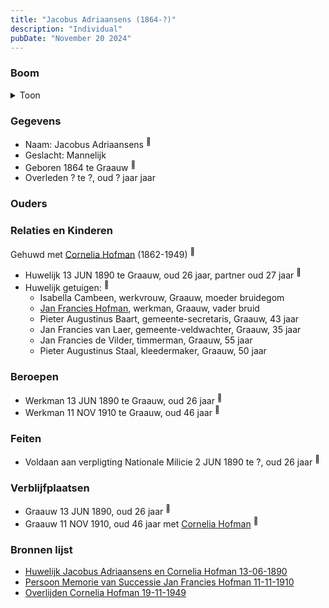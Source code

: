```yaml
---
title: "Jacobus Adriaansens (1864-?)"
description: "Individual"
pubDate: "November 20 2024"
---
```


### Boom
<details><summary>Toon</summary>

![test](https://www.plantuml.com/plantuml/svg/ZP91Qy8m5CVl-HIFUTX9gBOTAg9ErswJuNROTfNNvbb3qqII52dYTr_KuZoDdHBUU__yVWcPMOV6rPLajXHgXmOho30l2wDhnHTQQWFEeBA-HSgnhU04kJ2vfCkUgfrheA8g8sCl9Ul8a7RDZjZDgRb4Q-70062k3IVpkHLvgSZQyRX2eIOJ2DcHiNluEACiOvV8tH9pdTKM7haHw5L8sJj02wz1q8zZkCOxIPZ6wTmp3Xj1aXzXFCemQzQPTaxIQ0AzmKC4pmQntj_CsBAMSesAhtEZhSsqb_B3KvYUV5g9XJQAf41uqPiArLKWYW0wwJm9a_0FS3-6fsHnulV_pUyDOVN-xPTes6Q05BoXAaXnhBnRgpOUxObpeOfJA8Jbryg3Xi5PCGs2O113HufYwngIKk-zvf6rRzVjjXEilSjlWSqynd-C7m00)
</details>

### Gegevens
- Naam: Jacobus Adriaansens <sup><a href="../s00424/" style="text-decoration:none" title="Huwelijk Jacobus Adriaansens en Cornelia Hofman 13-06-1890">:link:</a></sup>
- Geslacht: Mannelijk
- Geboren 1864 te Graauw <sup><a href="../s00424/" style="text-decoration:none" title="Huwelijk Jacobus Adriaansens en Cornelia Hofman 13-06-1890">:link:</a></sup>
- Overleden ? te ?, oud ? jaar jaar 

### Ouders

### Relaties en Kinderen

Gehuwd met [Cornelia Hofman](../i00244/) (1862-1949) <sup><a href="../s00424/" style="text-decoration:none" title="Huwelijk Jacobus Adriaansens en Cornelia Hofman 13-06-1890">:link:</a></sup>
- Huwelijk 13 JUN 1890 te Graauw, oud 26 jaar, partner oud 27 jaar <sup><a href="../s00424/" style="text-decoration:none" title="Huwelijk Jacobus Adriaansens en Cornelia Hofman 13-06-1890">:link:</a></sup>
- Huwelijk getuigen:  <sup><a href="../s00424/" style="text-decoration:none" title="Huwelijk Jacobus Adriaansens en Cornelia Hofman 13-06-1890">:link:</a></sup>
  - Isabella Cambeen, werkvrouw, Graauw, moeder bruidegom
  - [Jan Francies Hofman](../i00035/), werkman, Graauw, vader bruid
  - Pieter Augustinus Baart, gemeente-secretaris, Graauw, 43 jaar
  - Jan Francies van Laer, gemeente-veldwachter, Graauw, 35 jaar
  - Jan Francies de Vilder, timmerman, Graauw, 55 jaar
  - Pieter Augustinus Staal, kleedermaker, Graauw, 50 jaar

### Beroepen
- Werkman 13 JUN 1890 te Graauw, oud 26 jaar <sup><a href="../s00424/" style="text-decoration:none" title="Huwelijk Jacobus Adriaansens en Cornelia Hofman 13-06-1890">:link:</a></sup>
- Werkman 11 NOV 1910 te Graauw, oud 46 jaar <sup><a href="../s00429/" style="text-decoration:none" title="Persoon Memorie van Successie Jan Francies Hofman 11-11-1910">:link:</a></sup>

### Feiten
- Voldaan aan verpligting Nationale Milicie 2 JUN 1890 te ?, oud 26 jaar <sup><a href="../s00424/" style="text-decoration:none" title="Huwelijk Jacobus Adriaansens en Cornelia Hofman 13-06-1890">:link:</a></sup>

### Verblijfplaatsen
- Graauw  13 JUN 1890, oud 26 jaar  <sup><a href="../s00424/" style="text-decoration:none" title="Huwelijk Jacobus Adriaansens en Cornelia Hofman 13-06-1890">:link:</a></sup>
- Graauw  11 NOV 1910, oud 46 jaar met [Cornelia Hofman](../i00244/) <sup><a href="../s00429/" style="text-decoration:none" title="Persoon Memorie van Successie Jan Francies Hofman 11-11-1910">:link:</a></sup>

### Bronnen lijst
- [Huwelijk Jacobus Adriaansens en Cornelia Hofman 13-06-1890](../s00424/)
- [Persoon Memorie van Successie Jan Francies Hofman 11-11-1910](../s00429/)
- [Overlijden Cornelia Hofman 19-11-1949](../s00431/)